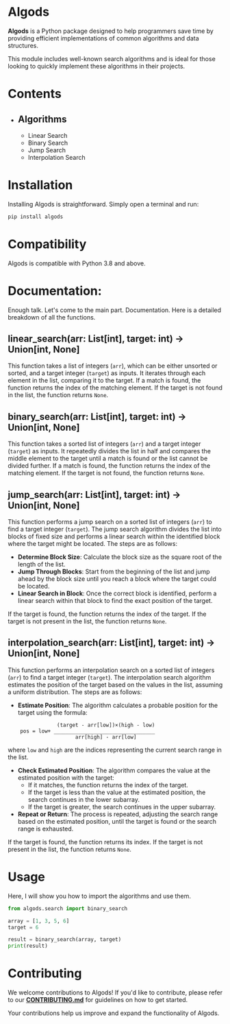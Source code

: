 # Algods
**Algods** is a Python package designed to help programmers save time by providing efficient implementations of common algorithms and data structures. 

This module includes well-known search algorithms and is ideal for those looking to quickly implement these algorithms in their projects.

# Contents
- ## Algorithms
    - Linear Search
    - Binary Search
    - Jump Search
    - Interpolation Search

# Installation
Installing Algods is straightforward. Simply open a terminal and run:

```bash
pip install algods
```

# Compatibility
Algods is compatible with Python 3.8 and above.

# Documentation:
Enough talk. Let's come to the main part. Documentation. Here is a detailed breakdown of all the functions. 

## linear_search(arr: List[int], target: int) -> Union[int, None]
This function takes a list of integers (`arr`), which can be either unsorted or sorted, and a target integer (`target`) as inputs. It iterates through each element in the list, comparing it to the target. If a match is found, the function returns the index of the matching element. If the target is not found in the list, the function returns `None`.

## binary_search(arr: List[int], target: int) -> Union[int, None]
This function takes a sorted list of integers (`arr`) and a target integer (`target`) as inputs. It repeatedly divides the list in half and compares the middle element to the target until a match is found or the list cannot be divided further. If a match is found, the function returns the index of the matching element. If the target is not found, the function returns `None`.

## jump_search(arr: List[int], target: int) -> Union[int, None]
This function performs a jump search on a sorted list of integers (`arr`) to find a target integer (`target`). The jump search algorithm divides the list into blocks of fixed size and performs a linear search within the identified block where the target might be located. The steps are as follows:

- **Determine Block Size**: Calculate the block size as the square root of the length of the list.
- **Jump Through Blocks**: Start from the beginning of the list and jump ahead by the block size until you reach a block where the target could be located.
- **Linear Search in Block**: Once the correct block is identified, perform a linear search within that block to find the exact position of the target.

If the target is found, the function returns the index of the target. If the target is not present in the list, the function returns `None`.

## interpolation_search(arr: List[int], target: int) -> Union[int, None]
This function performs an interpolation search on a sorted list of integers (`arr`) to find a target integer (`target`). The interpolation search algorithm estimates the position of the target based on the values in the list, assuming a uniform distribution. The steps are as follows:

- **Estimate Position**: The algorithm calculates a probable position for the target using the formula:
```
                (target - arr[low])×(high - low)
    pos = low+ _________________________________
                      arr[high] - arr[low]
```
where `low` and `high` are the indices representing the current search range in the list.
- **Check Estimated Position**: The algorithm compares the value at the estimated position with the target:
     - If it matches, the function returns the index of the target.
     - If the target is less than the value at the estimated position, the search continues in the lower subarray.
     - If the target is greater, the search continues in the upper subarray.
- **Repeat or Return**: The process is repeated, adjusting the search range based on the estimated position, until the target is found or the search range is exhausted.

If the target is found, the function returns its index. If the target is not present in the list, the function returns `None`.

# Usage
Here, I will show you how to import the algorithms and use them.

```python
from algods.search import binary_search

array = [1, 3, 5, 6]
target = 6

result = binary_search(array, target)
print(result)
```

# Contributing
We welcome contributions to Algods! If you'd like to contribute, please refer to our **[CONTRIBUTING.md](https://github.com/UniquePython/Algods/blob/main/CONTRIBUTING.md)** for guidelines on how to get started.

Your contributions help us improve and expand the functionality of Algods.